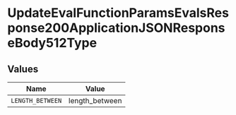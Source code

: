 # UpdateEvalFunctionParamsEvalsResponse200ApplicationJSONResponseBody512Type


## Values

| Name             | Value            |
| ---------------- | ---------------- |
| `LENGTH_BETWEEN` | length_between   |